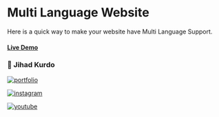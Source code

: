 # Multi Language Website

Here is a quick way to make your website have Multi Language Support.

#### [Live Demo](https://www.youtube.com/channel/UC08BL7h-4rF77_UbVRlh9Hg)



### 🔗 Jihad Kurdo
[![portfolio](https://img.shields.io/badge/my_portfolio-FF4B2B?style=for-the-badge&logo=ko-fi&logoColor=white)](https://jihad.work)

[![instagram](https://img.shields.io/badge/instagram-0A66C2?style=for-the-badge&logo=instagram&logoColor=white)](https://www.instagram.com/9jihad6)

[![youtube](https://img.shields.io/badge/youtube-1DA1F2?style=for-the-badge&logo=youtube&logoColor=white)](https://www.youtube.com/channel/UC08BL7h-4rF77_UbVRlh9Hg)

